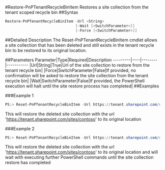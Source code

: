 #Restore-PnPTenantRecycleBinItem
Restores a site collection from the tenant scoped recycle bin
##Syntax
```powershell
Restore-PnPTenantRecycleBinItem -Url <String>
                                [-Wait [<SwitchParameter>]]
                                [-Force [<SwitchParameter>]]
```


##Detailed Description
The Reset-PnPTenantRecycleBinItem cmdlet allows a site collection that has been deleted and still exists in the tenant recycle bin to be restored to its original location.

##Parameters
Parameter|Type|Required|Description
---------|----|--------|-----------
|Url|String|True|Url of the site collection to restore from the tenant recycle bin|
|Force|SwitchParameter|False|If provided, no confirmation will be asked to restore the site collection from the tenant recycle bin|
|Wait|SwitchParameter|False|If provided, the PowerShell execution will halt until the site restore process has completed|
##Examples

###Example 1
```powershell
PS:> Reset-PnPTenantRecycleBinItem -Url https://tenant.sharepoint.com/sites/contoso
```
This will restore the deleted site collection with the url 'https://tenant.sharepoint.com/sites/contoso' to its original location

###Example 2
```powershell
PS:> Reset-PnPTenantRecycleBinItem -Url https://tenant.sharepoint.com/sites/contoso -Wait
```
This will restore the deleted site collection with the url 'https://tenant.sharepoint.com/sites/contoso' to its original location and will wait with executing further PowerShell commands until the site collection restore has completed

